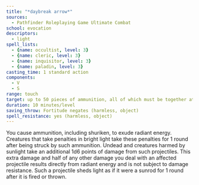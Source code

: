 ```yaml
---
title: "*daybreak arrow*"
sources:
  - Pathfinder Roleplaying Game Ultimate Combat
school: evocation
descriptors:
  - light
spell_lists:
  - {name: occultist, level: 3}
  - {name: cleric, level: 3}
  - {name: inquisitor, level: 3}
  - {name: paladin, level: 3}
casting_time: 1 standard action
components:
  - V
  - S
range: touch
target: up to 50 pieces of ammunition, all of which must be together at the time of casting
duration: 10 minutes/level
saving_throw: Fortitude negates (harmless, object)
spell_resistance: yes (harmless, object)
---
```


You cause ammunition, including shuriken, to exude radiant energy. Creatures that take penalties in bright light take these penalties for 1 round after being struck by such ammunition. Undead and creatures harmed by sunlight take an additional 1d6 points of damage from such projectiles. This extra damage and half of any other damage you deal with an affected projectile results directly from radiant energy and is not subject to damage resistance. Such a projectile sheds light as if it were a sunrod for 1 round after it is fired or thrown.


